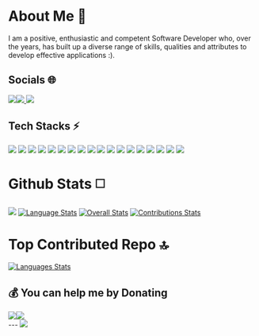 About Me 👤
===========

I am a positive, enthusiastic and competent Software Developer who, over the years, has built up a diverse range of skills, qualities and attributes to develop effective applications :).  

Socials 🌐
----------

 [![](https://img.shields.io/badge/Twitter-%231DA1F2.svg?logo=Twitter&logoColor=white)](https://twitter.com/Git_Pull_Toxiic)[![](https://img.shields.io/badge/Instagram-%23E4405F.svg?logo=Instagram&logoColor=white) ](https://instagram.com/its.hanish)[![](https://img.shields.io/badge/LinkedIn-%230077B5.svg?logo=linkedin&logoColor=white)](https://linkedin.com/in/git-pull-hanish)  

Tech Stacks ⚡
-------------

![](https://img.shields.io/badge/node.js-6DA55F?style=for-the-badge&logo=node.js&logoColor=white) ![](https://img.shields.io/badge/css3-%231572B6.svg?style=for-the-badge&logo=css3&logoColor=white) ![](https://img.shields.io/badge/javascript-%23323330.svg?style=for-the-badge&logo=javascript&logoColor=%23F7DF1E) ![](https://img.shields.io/badge/html5-%23E34F26.svg?style=for-the-badge&logo=html5&logoColor=white) ![](https://img.shields.io/badge/express.js-%23404d59.svg?style=for-the-badge&logo=express&logoColor=%2361DAFB) ![](https://img.shields.io/badge/Next-black?style=for-the-badge&logo=next.js&logoColor=white) ![](https://img.shields.io/badge/React_Router-CA4245?style=for-the-badge&logo=react-router&logoColor=white) ![](https://img.shields.io/badge/react-%2320232a.svg?style=for-the-badge&logo=react&logoColor=%2361DAFB) ![](https://img.shields.io/badge/MongoDB-%234ea94b.svg?style=for-the-badge&logo=mongodb&logoColor=white) ![](https://img.shields.io/badge/Java-%23B07219.svg?style=for-the-badge&logo=coffeescript&logoColor=white) ![](https://img.shields.io/badge/React_Native-%23000000?style=for-the-badge&logo=react&logoColor=%2361DAFB) ![](https://img.shields.io/badge/Tailwind_CSS-38B2AC?style=for-the-badge&logo=tailwind-css&logoColor=white) ![](https://img.shields.io/badge/Git-F05032?style=for-the-badge&logo=git&logoColor=white) ![](https://img.shields.io/badge/Linux-FCC624?style=for-the-badge&logo=linux&logoColor=black) ![](https://img.shields.io/badge/Firebase-FFCA28?style=for-the-badge&logo=firebase&logoColor=black) ![](https://img.shields.io/badge/WordPress-21759B?style=for-the-badge&logo=wordpress&logoColor=white) ![](https://img.shields.io/badge/JSON-%23FFD700?style=for-the-badge&logo=json&logoColor=black) ![](https://img.shields.io/badge/vercel-%23000000.svg?style=for-the-badge&logo=vercel&logoColor=white)  

# Github Stats ◻️

[![](http://github-profile-summary-cards.vercel.app/api/cards/profile-details?username=toxiic-me&theme=radical)](https://github.com/vn7n24fzkq/github-profile-summary-cards) [![Language Stats](http://github-profile-summary-cards.vercel.app/api/cards/repos-per-language?username=toxiic-me&theme=tokyonight)](https://github.com/toxiic-me)
[![Overall Stats](http://github-profile-summary-cards.vercel.app/api/cards/stats?username=toxiic-me&theme=tokyonight)](https://github.com/toxiic-me)
[![Contributions Stats](https://github-readme-streak-stats.herokuapp.com/?user=toxiic-me&theme=tokyonight&hide_border=true)](https://github.com/toxiic-me) 
<!--[![Languages Stats](https://github-readme-stats.vercel.app/api/top-langs/?username=toxiic-me&layout=compact&theme=radical)](https://github.com/toxiic-me) -->  
# Top Contributed Repo 🔝

[![Languages Stats](https://github-contributor-stats.vercel.app/api?username=toxiic-me&limit=5&theme=tokyonight&combine_all_yearly_contributions=true)](https://github.com/toxiic-me)


💰 You can help me by Donating
------------------------------

 [![](https://img.shields.io/badge/Buy%20Me%20a%20Coffee-ffdd00?style=for-the-badge&logo=buy-me-a-coffee&logoColor=black)](https://buymeacoffee.com/toxiic-me)[![](https://img.shields.io/badge/PayPal-00457C?style=for-the-badge&logo=paypal&logoColor=white)](https://paypal.me/toxiic-me)  
\--- [![](https://visitcount.itsvg.in/api?id=toxiic-me&label=Profile%20Views&color=0&icon=8&pretty=true)](https://visitcount.itsvg.in/api?id=toxiic-me&label=Profile%20Views&color=0&icon=8&pretty=true)

<!--
<p> Thanks for coming :) </p>
- 🔭 I’m currently working on ...
- 🌱 I’m currently learning ...
- 👯 I’m looking to collaborate on ...
- 🤔 I’m looking for help with ...
- 💬 Ask me about ...
- 📫 How to reach me: ...
- 😄 Pronouns: ...
- ⚡ Fun fact: ...
-->
